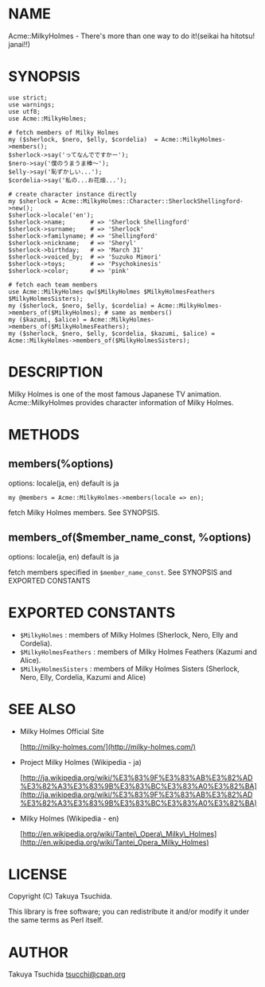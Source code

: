 # NAME

Acme::MilkyHolmes - There's more than one way to do it!(seikai ha hitotsu! janai!!)

# SYNOPSIS

    use strict;
    use warnings;
    use utf8;
    use Acme::MilkyHolmes;

    # fetch members of Milky Holmes
    my ($sherlock, $nero, $elly, $cordelia)  = Acme::MilkyHolmes->members();
    $sherlock->say('ってなんでですかー');
    $nero->say('僕のうまうま棒〜');
    $elly->say('恥ずかしい...');
    $cordelia->say('私の...お花畑...');

    # create character instance directly
    my $sherlock = Acme::MilkyHolmes::Character::SherlockShellingford->new();
    $sherlock->locale('en');
    $sherlock->name;       # => 'Sherlock Shellingford'
    $sherlock->surname;    # => 'Sherlock'
    $sherlock->familyname; # => 'Shellingford'
    $sherlock->nickname;   # => 'Sheryl'
    $sherlock->birthday;   # => 'March 31'
    $sherlock->voiced_by;  # => 'Suzuko Mimori'
    $sherlock->toys;       # => 'Psychokinesis'
    $sherlock->color;      # => 'pink'

    # fetch each team members
    use Acme::MilkyHolmes qw($MilkyHolmes $MilkyHolmesFeathers $MilkyHolmesSisters);
    my ($sherlock, $nero, $elly, $cordelia) = Acme::MilkyHolmes->members_of($MilkyHolmes); # same as members()
    my ($kazumi, $alice) = Acme::MilkyHolmes->members_of($MilkyHolmesFeathers);
    my ($sherlock, $nero, $elly, $cordelia, $kazumi, $alice) = Acme::MilkyHolmes->members_of($MilkyHolmesSisters);

# DESCRIPTION

Milky Holmes is one of the most famous Japanese TV animation. Acme::MilkyHolmes provides character information of Milky Holmes.

# METHODS

## members(%options)

options: locale(ja, en) default is ja

    my @members = Acme::MilkyHolmes->members(locale => en);

fetch Milky Holmes members. See SYNOPSIS.

## members\_of($member\_name\_const, %options)

options: locale(ja, en) default is ja

fetch members specified in `$member_name_const`. See SYNOPSIS and EXPORTED CONSTANTS

# EXPORTED CONSTANTS

- `$MilkyHolmes` : members of Milky Holmes (Sherlock, Nero, Elly and Cordelia).
- `$MilkyHolmesFeathers` : members of Milky Holmes Feathers (Kazumi and Alice).
- `$MilkyHolmesSisters` : members of Milky Holmes Sisters (Sherlock, Nero, Elly, Cordelia, Kazumi and Alice)

# SEE ALSO

- Milky Holmes Official Site

    [http://milky-holmes.com/](http://milky-holmes.com/)

- Project Milky Holmes (Wikipedia - ja)

    [http://ja.wikipedia.org/wiki/%E3%83%9F%E3%83%AB%E3%82%AD%E3%82%A3%E3%83%9B%E3%83%BC%E3%83%A0%E3%82%BA](http://ja.wikipedia.org/wiki/%E3%83%9F%E3%83%AB%E3%82%AD%E3%82%A3%E3%83%9B%E3%83%BC%E3%83%A0%E3%82%BA)

- Milky Holmes (Wikipedia - en)

    [http://en.wikipedia.org/wiki/Tantei\_Opera\_Milky\_Holmes](http://en.wikipedia.org/wiki/Tantei_Opera_Milky_Holmes)

# LICENSE

Copyright (C) Takuya Tsuchida.

This library is free software; you can redistribute it and/or modify
it under the same terms as Perl itself.

# AUTHOR

Takuya Tsuchida <tsucchi@cpan.org>
